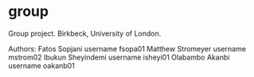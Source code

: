 # group
Group project. Birkbeck, University of London. 

Authors:
Fatos Sopjani username fsopa01
Matthew Stromeyer username mstrom02
Ibukun Sheyindemi username isheyi01
Olabambo Akanbi username oakanb01
